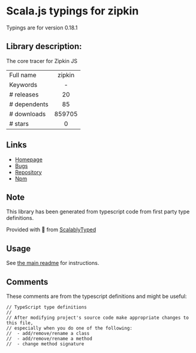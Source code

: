 
# Scala.js typings for zipkin

Typings are for version 0.18.1

## Library description:
The core tracer for Zipkin JS

|                    |                 |
| ------------------ | :-------------: |
| Full name          | zipkin |
| Keywords           | - |
| # releases         | 20 |
| # dependents       | 85 |
| # downloads        | 859705 |
| # stars            | 0 |

## Links
- [Homepage](https://github.com/openzipkin/zipkin-js#readme)
- [Bugs](https://github.com/openzipkin/zipkin-js/issues)
- [Repository](https://github.com/openzipkin/zipkin-js)
- [Npm](https://www.npmjs.com/package/zipkin)
    


## Note
This library has been generated from typescript code from first party type definitions.

Provided with :purple_heart: from [ScalablyTyped](https://github.com/oyvindberg/ScalablyTyped)

## Usage
See [the main readme](../../readme.md) for instructions.

## Comments

These comments are from the typescript definitions and might be useful:
```
// TypeScript type definitions
//
// After modifying project's source code make appropriate changes to this file,
// especially when you do one of the following:
//  - add/remove/rename a class
//  - add/remove/rename a method
//  - change method signature

```

